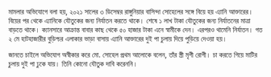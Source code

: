 মামলার অভিযোগে বলা হয়, ২০২১ সালের ৩ ডিসেম্বর রাঙ্গুনিয়ার বাসিন্দা সোহেলের সঙ্গে বিয়ে হয় এ্যানি আক্তারের। বিয়ের পর থেকে এ্যানিকে যৌতুকের জন্য নির্যাতন করতে থাকে। শেষে ১ লাখ টাকা যৌতুকের জন্য নির্যাতনের মাত্রা বাড়তে থাকে। ক্যানসারে আক্রান্ত বাবার কাছ থেকে ৫০ হাজার টাকা এনে স্বামীকে দেন। এরপরও থামেনি নির্যাতন। গত ২ মে হাটহাজারীর বুড়িশ্চর এলাকার ভাড়া বাসায় এ্যানি আক্তারের দুই পা চুলায় দিয়ে পুড়িয়ে দেওয়া হয়।

জানতে চাইলে অভিযোগ অস্বীকার করে মো. সোহেল প্রথম আলোকে বলেন, তাঁর স্ত্রী মৃগী রোগী। চা করতে গিয়ে মাটির চুলায় দুই পা ঢুকে যায়। তিনি কোনো যৌতুক দাবি করেননি।
